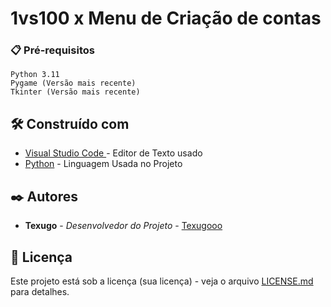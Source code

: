 # 1vs100 x Menu de Criação de contas

### 📋 Pré-requisitos

```
Python 3.11
Pygame (Versão mais recente)
Tkinter (Versão mais recente)
```

## 🛠️ Construído com

* [Visual Studio Code ](http://www.vscode.com) - Editor de Texto usado
* [Python](https://python.org/) - Linguagem Usada no Projeto

## ✒️ Autores

* **Texugo** - *Desenvolvedor do Projeto* - [Texugooo](https://github.com/Texugooo)

## 📄 Licença

Este projeto está sob a licença (sua licença) - veja o arquivo [LICENSE.md](https://github.com/usuario/projeto/licenca) para detalhes.
